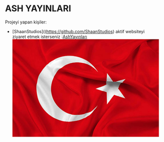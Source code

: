 # ASH YAYINLARI 
Projeyi yapan kişiler:
- [ShaanStudios]((https://github.com/ShaanStudios)
aktif websiteyi ziyaret etmek isterseniz :[AshYayınları](http://www.ashyayinlari.rf.gd/)
![Türkiye Bayrağı](https://github.com/ShaanStudios/ASHYAYINLARI/blob/main/Codes/bayrak.jpg)
